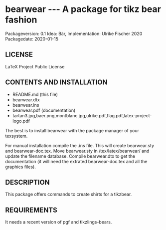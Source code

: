 # bearwear --- A package for tikz bear fashion
Packageversion: 0.1 
Idea: Bär, Implementation: Ulrike Fischer 2020
Packagedate: 2020-01-15

## LICENSE
LaTeX Project Public License

## CONTENTS AND INSTALLATION

- README.md (this file)
- bearwear.dtx  
- bearwear.ins
- bearwear.pdf (documentation)
- tartan3.jpg,baer.png,montblanc.jpg,ulrike.pdf,flag.pdf,latex-project-logo.pdf

The best is to install bearwear with the package manager of your texsystem.

For manual installation compile the .ins file. This will create bearwear.sty and bearwear-doc.tex.
Move bearwear.sty  in <texmf>/tex/latex/bearwear/ and update the filename
database. Compile bearwear.dtx to get the documentation 
 (it will need the extrated bearwear-doc.tex and all the graphics files). 



## DESCRIPTION

This package offers commands to create shirts for a tikzbear.

## REQUIREMENTS
It needs a recent version of pgf and tikzlings-bears. 

